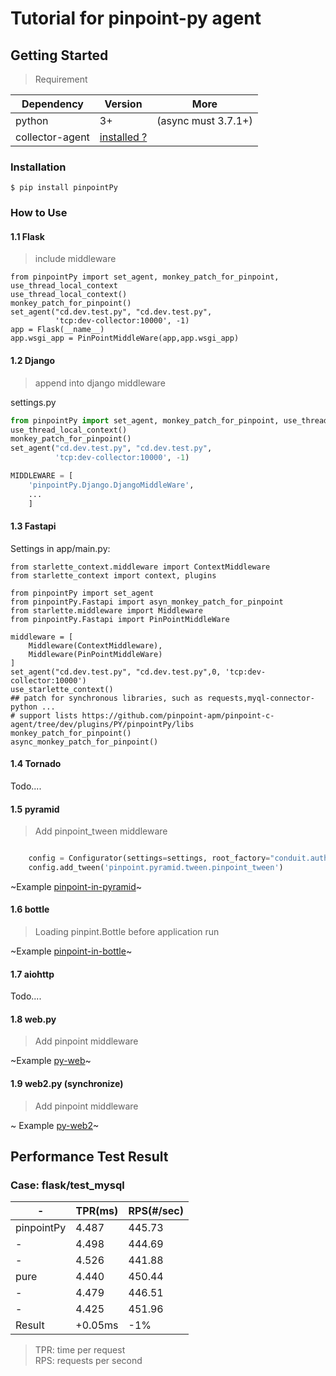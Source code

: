 ﻿# Tutorial for pinpoint-py agent

## Getting Started

> Requirement

| Dependency      | Version                                     | More                |
| --------------- | ------------------------------------------- | ------------------- |
| python          | 3+                                          | (async must 3.7.1+) |
| collector-agent | [installed ?](../collector-agent/readme.md) |

### Installation

```shell
$ pip install pinpointPy
```

### How to Use


#### 1.1 Flask

> include middleware

```
from pinpointPy import set_agent, monkey_patch_for_pinpoint, use_thread_local_context
use_thread_local_context()
monkey_patch_for_pinpoint()
set_agent("cd.dev.test.py", "cd.dev.test.py",
          'tcp:dev-collector:10000', -1)
app = Flask(__name__)
app.wsgi_app = PinPointMiddleWare(app,app.wsgi_app)
```

#### 1.2 Django

> append into django middleware


settings.py

```python
from pinpointPy import set_agent, monkey_patch_for_pinpoint, use_thread_local_context
use_thread_local_context()
monkey_patch_for_pinpoint()
set_agent("cd.dev.test.py", "cd.dev.test.py",
          'tcp:dev-collector:10000', -1)

MIDDLEWARE = [
    'pinpointPy.Django.DjangoMiddleWare',
    ...
    ]

```
#### 1.3 Fastapi
Settings in app/main.py:
```
from starlette_context.middleware import ContextMiddleware
from starlette_context import context, plugins

from pinpointPy import set_agent
from pinpointPy.Fastapi import asyn_monkey_patch_for_pinpoint
from starlette.middleware import Middleware
from pinpointPy.Fastapi import PinPointMiddleWare

middleware = [
    Middleware(ContextMiddleware),
    Middleware(PinPointMiddleWare)
]
set_agent("cd.dev.test.py", "cd.dev.test.py",0, 'tcp:dev-collector:10000')
use_starlette_context()
## patch for synchronous libraries, such as requests,myql-connector-python ...
# support lists https://github.com/pinpoint-apm/pinpoint-c-agent/tree/dev/plugins/PY/pinpointPy/libs
monkey_patch_for_pinpoint()
async_monkey_patch_for_pinpoint()
```

#### 1.4 Tornado

Todo....

#### 1.5 pyramid

> Add pinpoint_tween middleware

```python

    config = Configurator(settings=settings, root_factory="conduit.auth.RootFactory")
    config.add_tween('pinpoint.pyramid.tween.pinpoint_tween')

```

~Example [pinpoint-in-pyramid](https://github.com/eeliu/pinpoint-in-pyramid)~

#### 1.6 bottle

> Loading pinpint.Bottle before application run

~Example [pinpoint-in-bottle](https://github.com/eeliu/pinpoint-in-bottle)~

#### 1.7 aiohttp

Todo....

#### 1.8 web.py

> Add pinpoint middleware

~Example [py-web](https://github.com/eeliu/pinpoint-in-pyweb)~


#### 1.9 web2.py (synchronize)

> Add pinpoint middleware

~ Example [py-web2](https://github.com/eeliu/pinpoint-in-pyweb2)~


## Performance Test Result

### Case: flask/test_mysql

| -          | TPR(ms) | RPS(#/sec) |
| ---------- | ------- | ---------- |
| pinpointPy | 4.487   | 445.73     |
| -          | 4.498   | 444.69     |
| -          | 4.526   | 441.88     |
| pure       | 4.440   | 450.44     |
| -          | 4.479   | 446.51     |
| -          | 4.425   | 451.96     |
| Result     | +0.05ms | -1%        |

> TPR: time per request         
> RPS: requests per second
